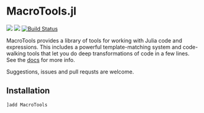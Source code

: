 # MacroTools.jl

[![](https://img.shields.io/badge/docs-dev-blue.svg)](https://fluxml.github.io/MacroTools.jl/dev)
[![](https://img.shields.io/badge/docs-stable-blue.svg)](https://fluxml.github.io/MacroTools.jl/stable)
[![Build Status](https://travis-ci.org/FluxML/MacroTools.jl.svg?branch=master)](https://travis-ci.org/FluxML/MacroTools.jl)

MacroTools provides a library of tools for working with Julia code and expressions. This includes a powerful template-matching system and code-walking tools that let you do deep transformations of code in a few lines. See the [docs](http://fluxml.github.io/MacroTools.jl/) for more info.

Suggestions, issues and pull requsts are welcome.

## Installation

```julia
]add MacroTools
```

